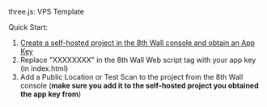 three.js: VPS Template

Quick Start:
1. [Create a self-hosted project in the 8th Wall console and obtain an App Key](https://www.8thwall.com/docs/guides/projects/project-settings/#app-key)
2. Replace "XXXXXXXX" in the 8th Wall Web script tag with your app key (in index.html)
3. Add a Public Location or Test Scan to the project from the 8th Wall console (**make sure you add it to the self-hosted project you obtained the app key from**)
